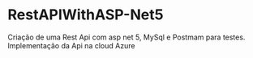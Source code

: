 # RestAPIWithASP-Net5
Criação de uma Rest Api com asp net 5, MySql e Postmam para testes.
Implementação da Api na cloud Azure

